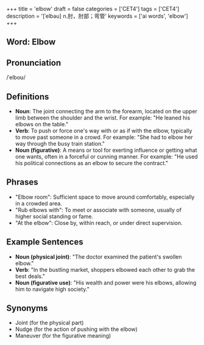+++
title = 'elbow'
draft = false
categories = ['CET4']
tags = ['CET4']
description = '[ˈelbəu] n.肘，肘部；弯管'
keywords = ['ai words', 'elbow']
+++

## Word: Elbow

## Pronunciation
/ˈelboʊ/

## Definitions
- **Noun**: The joint connecting the arm to the forearm, located on the upper limb between the shoulder and the wrist. For example: "He leaned his elbows on the table."
- **Verb**: To push or force one's way with or as if with the elbow, typically to move past someone in a crowd. For example: "She had to elbow her way through the busy train station."
- **Noun (figurative)**: A means or tool for exerting influence or getting what one wants, often in a forceful or cunning manner. For example: "He used his political connections as an elbow to secure the contract."

## Phrases
- "Elbow room": Sufficient space to move around comfortably, especially in a crowded area.
- "Rub elbows with": To meet or associate with someone, usually of higher social standing or fame.
- "At the elbow": Close by, within reach, or under direct supervision.

## Example Sentences
- **Noun (physical joint)**: "The doctor examined the patient's swollen elbow."
- **Verb**: "In the bustling market, shoppers elbowed each other to grab the best deals."
- **Noun (figurative use)**: "His wealth and power were his elbows, allowing him to navigate high society."

## Synonyms
- Joint (for the physical part)
- Nudge (for the action of pushing with the elbow)
- Maneuver (for the figurative meaning)
